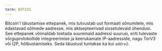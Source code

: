 ```yaml
---
term: BIP155
---
```


Bitcoin'i täiustamise ettepanek, mis tutvustab uut formaati sõnumitele, mis edastavad sõlmede aadresse, mis aktsepteerivad sissetulevaid ühendusi. See ettepanek võimaldab toetada suuremaid aadressi suurusi, eriti tulevaste võrguprotokollide integreerimise ja keerukamate IP-aadresside, nagu TorV3 või I2P, hõlbustamiseks. Seda täiustust tuntakse ka kui `addrv2`.